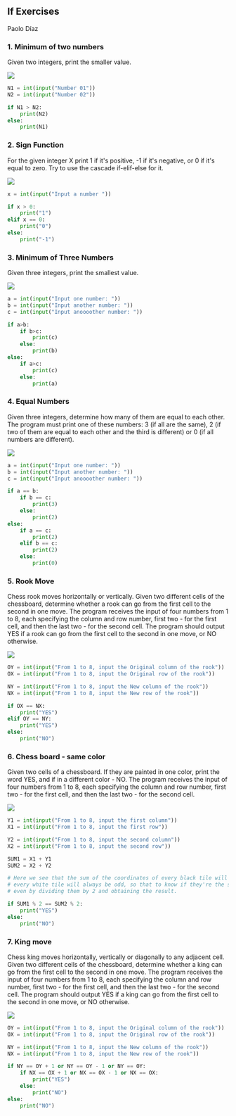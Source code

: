 ## If Exercises
Paolo Díaz

### 1. Minimum of two numbers
Given two integers, print the smaller value.

![](minimum.png)

```.py
N1 = int(input("Number 01"))
N2 = int(input("Number 02"))

if N1 > N2:
    print(N2)
else:
    print(N1)
```

### 2. Sign Function
For the given integer X print 1 if it's positive, -1 if it's negative, or 0 if it's equal to zero.
Try to use the cascade if-elif-else for it.

![](sign.png)

```.py
x = int(input("Input a number "))

if x > 0:
    print("1")
elif x == 0:
    print("0")
else:
    print("-1")
```

### 3. Minimum of Three Numbers
Given three integers, print the smallest value.

![](minimum3.png)

```.py
a = int(input("Input one number: "))
b = int(input("Input another number: "))
c = int(input("Input anoooother number: "))

if a>b:
    if b>c:
        print(c)
    else:
        print(b)
else:
    if a>c:
        print(c)
    else:
        print(a)
```

### 4. Equal Numbers
Given three integers, determine how many of them are equal to each other. The program must print one of these numbers: 3 (if all are the same), 2 (if two of them are equal to each other and the third is different) or 0 (if all numbers are different).

![](equals.png)

```.py
a = int(input("Input one number: "))
b = int(input("Input another number: "))
c = int(input("Input anoooother number: "))

if a == b:
    if b == c:
        print(3)
    else:
        print(2)
else:
    if a == c:
        print(2)
    elif b == c:
        print(2)
    else:
        print(0)
```

### 5. Rook Move

Chess rook moves horizontally or vertically. Given two different cells of the chessboard, determine whether a rook can go from the first cell to the second in one move.
The program receives the input of four numbers from 1 to 8, each specifying the column and row number, first two - for the first cell, and then the last two - for the second cell. The program should output YES if a rook can go from the first cell to the second in one move, or NO otherwise.

![](rookmove.png)

```.py
OY = int(input("From 1 to 8, input the Original column of the rook"))
OX = int(input("From 1 to 8, input the Original row of the rook"))

NY = int(input("From 1 to 8, input the New column of the rook"))
NX = int(input("From 1 to 8, input the New row of the rook"))

if OX == NX:
    print("YES")
elif OY == NY:
    print("YES")
else:
    print("NO")
```

### 6. Chess board - same color

Given two cells of a chessboard. If they are painted in one color, print the word YES, and if in a different color - NO.
The program receives the input of four numbers from 1 to 8, each specifying the column and row number, first two - for the first cell, and then the last two - for the second cell.

![](boardcolor.png)

```.py
Y1 = int(input("From 1 to 8, input the first column"))
X1 = int(input("From 1 to 8, input the first row"))

Y2 = int(input("From 1 to 8, input the second column"))
X2 = int(input("From 1 to 8, input the second row"))

SUM1 = X1 + Y1
SUM2 = X2 + Y2

# Here we see that the sum of the coordinates of every black tile will always be even, while the sum of the coordinates of 
# every white tile will always be odd, so that to know if they're the same color, we examine if both results are odd or 
# even by dividing them by 2 and obtaining the result.

if SUM1 % 2 == SUM2 % 2:
    print("YES")
else:
    print("NO")
```

### 7. King move

Chess king moves horizontally, vertically or diagonally to any adjacent cell. Given two different cells of the chessboard, determine whether a king can go from the first cell to the second in one move.
The program receives the input of four numbers from 1 to 8, each specifying the column and row number, first two - for the first cell, and then the last two - for the second cell. The program should output YES if a king can go from the first cell to the second in one move, or NO otherwise.

![](JESUCRISTOPORFIN.png)

```.py
OY = int(input("From 1 to 8, input the Original column of the rook"))
OX = int(input("From 1 to 8, input the Original row of the rook"))

NY = int(input("From 1 to 8, input the New column of the rook"))
NX = int(input("From 1 to 8, input the New row of the rook"))

if NY == OY + 1 or NY == OY - 1 or NY == OY: 
    if NX == OX + 1 or NX == OX - 1 or NX == OX:
        print("YES")
    else:
        print("NO")
else:
    print("NO")
```
